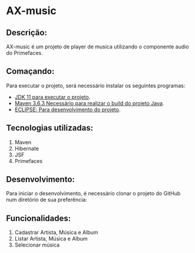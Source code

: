 # AX-music

## Descrição:
AX-music é um projeto de player de musica utilizando o componente audio do Primefaces.

## Comaçando:

Para executar o projeto, será necessário instalar os seguintes programas:

* [JDK 11 para executar o projeto](https://link-url-here.org).
* [Maven 3.6.3 Necessário para realizar o build do projeto Java](https://maven.apache.org/).
* [ECLIPSE: Para desenvolvimento do projeto](https://www.eclipse.org/downloads/).

## Tecnologias utilizadas:
1. Maven
1. Hibernate
1. JSF
1. Primefaces 

## Desenvolvimento:

Para iniciar o desenvolvimento, é necessário clonar o projeto do GitHub num diretório de sua preferência:

## Funcionalidades:
1. Cadastrar Artista, Música e Album
2. Listar Artista, Música e Album
3. Selecionar música

